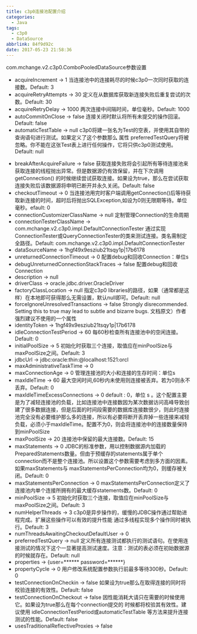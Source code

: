 ```yaml
---
title: c3p0连接池配置介绍
categories:
  - Java
tags:
  - c3p0
  - DataSource
abbrlink: 84f9d92c
date: 2017-05-23 21:58:36
---
```

com.mchange.v2.c3p0.ComboPooledDataSource参数设置

- acquireIncrement -> 1
当连接池中的连接耗尽的时候c3p0一次同时获取的连接数。Default: 3
- acquireRetryAttempts -> 30
定义在从数据库获取新连接失败后重复尝试的次数。Default: 30
- acquireRetryDelay -> 1000
两次连接中间隔时间，单位毫秒。Default: 1000
- autoCommitOnClose -> false
连接关闭时默认将所有未提交的操作回滚。Default: false
- automaticTestTable -> null
c3p0将建一张名为Test的空表，并使用其自带的查询语句进行测试。如果定义了这个参数那么 属性 preferredTestQuery将被忽略。你不能在这张Test表上进行任何操作，它将只供c3p0测试使用。Default: null
<!-- more -->
- breakAfterAcquireFailure -> false
获取连接失败将会引起所有等待连接池来获取连接的线程抛出异常。但是数据源仍有效保留，并在下次调用getConnection() 的时候继续尝试获取连接。如果设为true，那么在尝试获取连接失败后该数据源将申明已断开并永久关闭。Default: false
- checkoutTimeout -> 0
当连接池用完时客户端调用getConnection()后等待获取新连接的时间，超时后将抛出SQLException,如设为0则无限期等待。单位毫秒。efault: 0
- connectionCustomizerClassName -> null
定制管理Connection的生命周期
- connectionTesterClassName -> com.mchange.v2.c3p0.impl.DefaultConnectionTester
通过实现ConnectionTester或QueryConnectionTester的类来测试连接。类名需制定全路径。Default: com.mchange.v2.c3p0.impl.DefaultConnectionTester
- dataSourceName -> 1hgf49x9esziub21tsqy1p|17b6178
- unreturnedConnectionTimeout -> 0
配置debug和回收Connection：单位s
- debugUnreturnedConnectionStackTraces -> false
配置debug和回收Connection
- description -> null
- driverClass -> oracle.jdbc.driver.OracleDriver
- factoryClassLocation -> null
指定c3p0 libraries的路径，如果（通常都是这样）在本地即可获得那么无需设置，默认null即可。Default: null
- forceIgnoreUnresolvedTransactions -> false
Strongly disrecommended. Setting this to true may lead to subtle and bizarre bugs. 文档原文）作者强烈建议不使用的一个属性
- identityToken -> 1hgf49x9esziub21tsqy1p|17b6178
- idleConnectionTestPeriod -> 60
每60秒检查所有连接池中的空闲连接。Default: 0
- initialPoolSize -> 5
初始化时获取三个连接，取值应在minPoolSize与maxPoolSize之间。Default: 3
- jdbcUrl -> jdbc:oracle:thin:@localhost:1521:orcl
- maxAdministrativeTaskTime -> 0
- maxConnectionAge -> 0
管理连接池的大小和连接的生存时间：单位s
- maxIdleTime -> 60
最大空闲时间,60秒内未使用则连接被丢弃。若为0则永不丢弃。Default: 0
- maxIdleTimeExcessConnections -> 0
default : 0，单位 s 。这个配置主要是为了减轻连接池的负载，比如连接池中连接数因为某次数据访问高峰导致创建了很多数据连接，但是后面的时间段需要的数据库连接数很少，则此时连接池完全没有必要维护那么多的连接，所以有必要将断开丢弃掉一些连接来减轻负载，必须小于maxIdleTime。配置不为0，则会将连接池中的连接数量保持到minPoolSize
- maxPoolSize -> 20
连接池中保留的最大连接数。Default: 15
- maxStatements -> 0
JDBC的标准参数，用以控制数据源内加载的PreparedStatements数量。但由于预缓存的statements属于单个 connection而不是整个连接池。所以设置这个参数需要考虑到多方面的因素。如果maxStatements与 maxStatementsPerConnection均为0，则缓存被关闭。Default: 0
- maxStatementsPerConnection -> 0
maxStatementsPerConnection定义了连接池内单个连接所拥有的最大缓存statements数。Default: 0
- minPoolSize -> 5
初始化时获取三个连接，取值应在minPoolSize与maxPoolSize之间。Default: 3
- numHelperThreads -> 3
c3p0是异步操作的，缓慢的JDBC操作通过帮助进程完成。扩展这些操作可以有效的提升性能 通过多线程实现多个操作同时被执行。Default: 3
- numThreadsAwaitingCheckoutDefaultUser -> 0
- preferredTestQuery -> null
定义所有连接测试都执行的测试语句。在使用连接测试的情况下这个一显著提高测试速度。注意：测试的表必须在初始数据源的时候就存在。Default: null
- properties -> {user=****** password=******}
- propertyCycle -> 0
用户修改系统配置参数执行前最多等待300秒。Default: 0
- testConnectionOnCheckin -> false
如果设为true那么在取得连接的同时将校验连接的有效性。Default: false
- testConnectionOnCheckout -> false
因性能消耗大请只在需要的时候使用它。如果设为true那么在每个connection提交的 时候都将校验其有效性。建议使用 idleConnectionTestPeriod或automaticTestTable 等方法来提升连接测试的性能。Default: false
- usesTraditionalReflectiveProxies -> false
